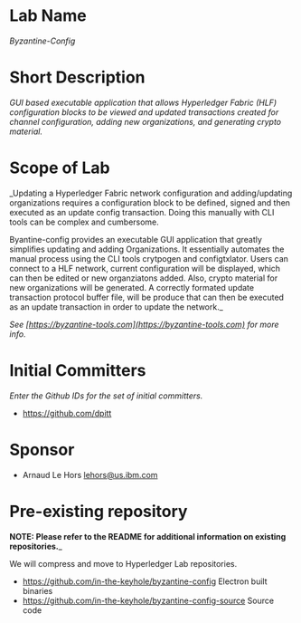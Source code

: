 # Lab Name
_Byzantine-Config_

# Short Description
_GUI based executable application that allows Hyperledger Fabric (HLF) configuration blocks to be viewed and updated transactions created for channel configuration, adding new organizations, and generating crypto material._

# Scope of Lab
_Updating a Hyperledger Fabric network configuration and adding/updating organizations requires a configuration block to be defined, signed and then executed as an update config transaction. Doing this manually with CLI tools can be complex and cumbersome. 

Byantine-config provides an executable GUI application that greatly simplifies updating and adding Organizations. It essentially automates the manual process using the CLI tools crytpogen and configtxlator. Users can connect to a HLF network, current configuration will be displayed, which can then be edited or new organziatons added. Also, crypto material for new organizations will be generated.  A correctly formated update transaction protocol buffer file, will be produce that can then be executed as an update transaction in order to update the network._

_See [https://byzantine-tools.com](https://byzantine-tools.com) for more info._


# Initial Committers
_Enter the Github IDs for the set of initial committers._
- https://github.com/dpitt

# Sponsor
- Arnaud Le Hors lehors@us.ibm.com


# Pre-existing repository

 **NOTE: Please refer to the README for additional information on existing repositories.**_
 
  We will compress and move to Hyperledger Lab repositories.
  
- https://github.com/in-the-keyhole/byzantine-config  Electron built binaries 
- https://github.com/in-the-keyhole/byzantine-config-source Source code 
